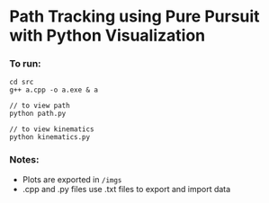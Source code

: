 # Path Tracking using Pure Pursuit with Python Visualization

### To run:
```
cd src
g++ a.cpp -o a.exe & a

// to view path
python path.py

// to view kinematics
python kinematics.py
```

### Notes:
- Plots are exported in `/imgs`
- .cpp and .py files use .txt files to export and import data
